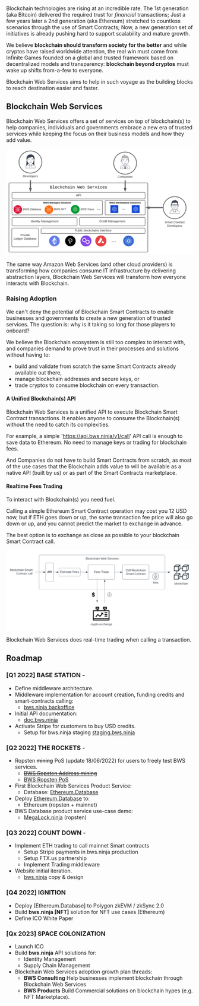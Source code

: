 <script src="https://kit.fontawesome.com/ed4fd3e862.js" crossorigin="anonymous"></script>

<br/>

Blockchain technologies are rising at an incredible rate. The 1st generation (aka Bitcoin) delivered the required trust for _financial_ transactions; Just a few years later a 2nd generation (aka Ethereum) stretched to countless scenarios through the use of Smart Contracts; Now, a new generation set of initiatives is already pushing hard to support scalability and mature growth.

We believe **blockchain should transform society for the better** and while cryptos have raised worldwide attention, the real win must come from Infinite Games founded on a global and trusted framework based on decentralized models and transparency: **blockchain beyond cryptos** must wake up shifts from-a-few to everyone.

Blockchain Web Services aims to help in such voyage as the building blocks to reach destination easier and faster.

## Blockchain Web Services

Blockchain Web Services offers a set of services on top of blockchain(s) to help companies, individuals and governments embrace a new era of trusted services while keeping the focus on their business models and how they add value.

<p align="center">
  <img src="img/BWS_HL_Components_FULL.svg" />
</p>

The same way Amazon Web Services (and other cloud providers) is transforming how companies consume IT infrastructure by delivering abstraction layers, Blockchain Web Services will transform how everyone interacts with Blockchain.

### Raising Adoption

We can't deny the potential of Blockchain Smart Contracts to enable businesses and governments to create a new generation of trusted services. The question is: why is it taking so long for those players to onboard? 

We believe the Blockchain ecosystem is still too complex to interact with, and companies demand to prove trust in their processes and solutions without having to:

- build and validate from scratch the same Smart Contracts already available out there,
- manage blockchain addresses and secure keys, or
- trade cryptos to consume blockchain on every transaction.

#### A Unified Blockchain(s) API

Blockchain Web Services is a unified API to execute Blockchain Smart Contract transactions. It enables anyone to consume the Blockchain(s) without the need to catch its complexities. 

For example, a simple 'https://api.bws.ninja/v1/call' API call is enough to save data to Ethereum. No need to manage keys or trading for blockchain fees.

And Companies do not have to build Smart Contracts from scratch, as most of the use cases that the Blockchain adds value to will be available as a native API (built by us) or as part of the Smart Contracts marketplace.

#### Realtime Fees Trading

To interact with Blockchain(s) you need fuel. 

Calling a simple Ethereum Smart Contract operation may cost you 12 USD now, but if ETH goes down or up, the same transaction fee price will also go down or up, and you cannot predict the market to exchange in advance.

The best option is to exchange as close as possible to your blockchain Smart Contract call.

<p align="center">
  <img src="img/Real-TimeFees.svg" />
</p>

Blockchain Web Services does real-time trading when calling a transaction.

## <a name="roadmap"></a>Roadmap

### [Q1 2022] **BASE STATION** - <i class="fa-solid fa-check"></i>

- Define middleware architecture.
- Middleware implementation for account creation, funding credits and smart-contracts calling:
  - [bws.ninja backoffice](https://bws.ninja/)
- Initial API documentation:
  - [doc.bws.ninja](https://doc.bws.ninja/)
- Activate Stripe for customers to buy USD credits.
  - Setup for bws.ninja staging [staging.bws.ninja](https://staging.bws.ninja)

### [Q2 2022] **THE ROCKETS** - <i class="fa-solid fa-check"></i>

- Ropsten ~~mining~~ PoS (update 18/06/2022) for users to freely test BWS services.
  - ~~[BWS Ropsten Address mining](https://ropsten.etherscan.io/address/0x9089Db83F0590EC2eD01A5Eb4F8584Dd6F4bDaC7#mine)~~
  - [BWS Ropsten PoS](https://ropsten.beaconcha.in/validator/877c91d2376f731a0f621c7848c0cd9d0a2622e91d68922838ef6b4dd5d8256e46e86cf06f5979b32103ed706d0c70ed)
- First Blockchain Web Services Product Service:
  - Database: [Ethereum.Database](https://github.com/NachoColl/blockchain-web-services/tree/Ethereum.Database.Immutable/contracts/ethereum)
- Deploy [Ethereum.Database](https://doc.bws.ninja/#database) to:
  - Ethereum (ropsten + mainnet)
- BWS Database product service use-case demo:
  - [MegaLock.ninja](https://megalock.ninja) (ropsten)

### [Q3 2022] **COUNT DOWN** - <i class="fa-solid fa-check"></i>

- Implement ETH trading to call mainnet Smart contracts
  - Setup Stripe payments in bws.ninja production
  - Setup FTX.us partnership
  - Implement Trading middleware
- Website initial iteration.
  - [bws.ninja](https://bws.ninja/) copy & design

### [Q4 2022] **IGNITION**

- Deploy [Ethereum.Database] to Polygon zkEVM / zkSync 2.0
- Build **bws.ninja [NFT]** solution for NFT use cases (Ethereum)
- Define ICO White Paper

### [Qx 2023] **SPACE COLONIZATION**

- Launch ICO
- Build **bws.ninja** API solutions for:
  - Identity Management
  - Supply Chain Management
- Blockchain Web Services adoption growth plan threads:
  - **BWS Consulting** Help businesses implement blockchain through Blockchain Web Services 
  - **BWS Products** Build Commercial solutions on blockchain hypes (e.g. NFT Marketplace).


  


